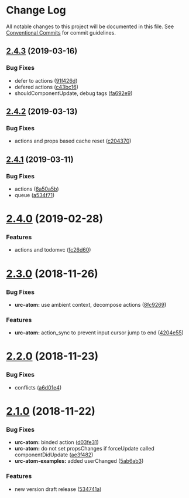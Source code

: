 # Change Log

All notable changes to this project will be documented in this file.
See [Conventional Commits](https://conventionalcommits.org) for commit guidelines.

## [2.4.3](https://github.com/zerkalica/urc/compare/v2.4.2...v2.4.3) (2019-03-16)


### Bug Fixes

* defer to actions ([91f426d](https://github.com/zerkalica/urc/commit/91f426d))
* defered actions ([c43bc16](https://github.com/zerkalica/urc/commit/c43bc16))
* shouldComponentUpdate, debug tags ([fa692e9](https://github.com/zerkalica/urc/commit/fa692e9))





## [2.4.2](https://github.com/zerkalica/urc/compare/v2.4.1...v2.4.2) (2019-03-13)


### Bug Fixes

* actions and props based cache reset ([c204370](https://github.com/zerkalica/urc/commit/c204370))





## [2.4.1](https://github.com/zerkalica/urc/compare/v2.4.0...v2.4.1) (2019-03-11)


### Bug Fixes

* actions ([6a50a5b](https://github.com/zerkalica/urc/commit/6a50a5b))
* queue ([a534f71](https://github.com/zerkalica/urc/commit/a534f71))





# [2.4.0](https://github.com/zerkalica/urc/compare/v2.3.0...v2.4.0) (2019-02-28)


### Features

* actions and todomvc ([fc26d60](https://github.com/zerkalica/urc/commit/fc26d60))





# [2.3.0](https://github.com/zerkalica/urc/compare/v2.2.0...v2.3.0) (2018-11-26)


### Bug Fixes

* **urc-atom:** use ambient context, decompose actions ([8fc9269](https://github.com/zerkalica/urc/commit/8fc9269))


### Features

* **urc-atom:** action_sync to prevent input cursor jump to end ([4204e55](https://github.com/zerkalica/urc/commit/4204e55))





# [2.2.0](https://github.com/zerkalica/urc/compare/v2.1.0...v2.2.0) (2018-11-23)


### Bug Fixes

* conflicts ([a6d01e4](https://github.com/zerkalica/urc/commit/a6d01e4))





# [2.1.0](https://github.com/zerkalica/urc/compare/v1.0.8...v2.1.0) (2018-11-22)


### Bug Fixes

* **urc-atom:** binded action ([d03fe31](https://github.com/zerkalica/urc/commit/d03fe31))
* **urc-atom:** do not set propsChanges if forceUpdate called componentDidUpdate ([ae3f482](https://github.com/zerkalica/urc/commit/ae3f482))
* **urc-atom-examples:** added userChanged ([5ab6ab3](https://github.com/zerkalica/urc/commit/5ab6ab3))


### Features

* new version draft release ([534741a](https://github.com/zerkalica/urc/commit/534741a))
